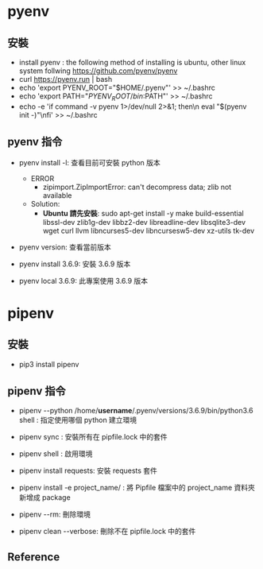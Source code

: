 # pyenv

## 安裝

- install pyenv : the following method of installing is ubuntu, other linux system follwing https://github.com/pyenv/pyenv
- curl https://pyenv.run | bash
- echo 'export PYENV_ROOT="$HOME/.pyenv"' >> ~/.bashrc
- echo 'export PATH="$PYENV_ROOT/bin:$PATH"' >> ~/.bashrc
- echo -e 'if command -v pyenv 1>/dev/null 2>&1; then\n  eval "$(pyenv init -)"\nfi' >> ~/.bashrc

## pyenv 指令

- pyenv install -l: 查看目前可安裝 python 版本
    - ERROR
        - zipimport.ZipImportError: can't decompress data; zlib not available
    - Solution:
        - **Ubuntu 請先安裝**: sudo apt-get install -y make build-essential libssl-dev zlib1g-dev libbz2-dev libreadline-dev libsqlite3-dev wget curl llvm libncurses5-dev libncursesw5-dev xz-utils tk-dev

- pyenv version: 查看當前版本
- pyenv install 3.6.9: 安裝 3.6.9 版本
- pyenv local 3.6.9: 此專案使用 3.6.9 版本


# pipenv

## 安裝

- pip3 install pipenv

## pipenv 指令

- pipenv --python /home/**username**/.pyenv/versions/3.6.9/bin/python3.6 shell : 指定使用哪個 python 建立環境

- pipenv sync : 安裝所有在 pipfile.lock 中的套件

- pipenv shell : 啟用環境

- pipenv install requests: 安裝 requests 套件

- pipenv install -e project_name/ : 將 Pipfile 檔案中的 project_name 資料夾新增成 package

- pipenv --rm: 刪除環境

- pipenv clean --verbose: 刪除不在 pipfile.lock 中的套件

## Reference

